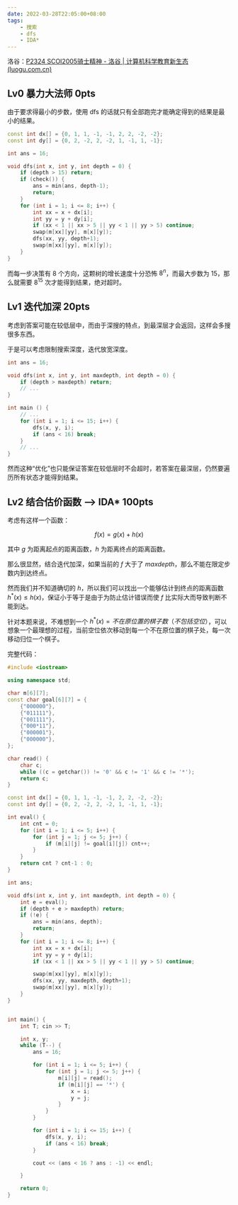 ```yaml
---
date: 2022-03-28T22:05:00+08:00
tags:
    - 搜索
    - dfs
    - IDA*
---
```


洛谷：[P2324 SCOI2005骑士精神 - 洛谷 | 计算机科学教育新生态 (luogu.com.cn)](https://www.luogu.com.cn/problem/P2324)

## Lv0 暴力大法师 0pts

由于要求得最小的步数，使用 dfs 的话就只有全部跑完才能确定得到的结果是最小的结果。

```c++
const int dx[] = {0, 1, 1, -1, -1, 2, 2, -2, -2};
const int dy[] = {0, 2, -2, 2, -2, 1, -1, 1, -1};

int ans = 16;

void dfs(int x, int y, int depth = 0) {
    if (depth > 15) return;
    if (check()) {
        ans = min(ans, depth-1);
        return;
    }
    for (int i = 1; i <= 8; i++) {
        int xx = x + dx[i];
        int yy = y + dy[i];
        if (xx < 1 || xx > 5 || yy < 1 || yy > 5) continue;
        swap(m[xx][yy], m[x][y]);
        dfs(xx, yy, depth+1);
        swap(m[xx][yy], m[x][y]);
    }
}

```

而每一步决策有 8 个方向，这颗树的增长速度十分恐怖 $8^n$，而最大步数为 15，那么就需要 $8^{15}$ 次才能得到结果，绝对超时。

## Lv1 迭代加深 20pts

考虑到答案可能在较低层中，而由于深搜的特点，到最深层才会返回，这样会多搜很多东西。

于是可以考虑限制搜索深度，迭代放宽深度。

```c++
int ans = 16;

void dfs(int x, int y, int maxdepth, int depth = 0) {
    if (depth > maxdepth) return;
    // ...
}

int main () {
    // ...
    for (int i = 1; i <= 15; i++) {
        dfs(x, y, i);
        if (ans < 16) break;
    }
    // ...
}
```

然而这种“优化”也只能保证答案在较低层时不会超时，若答案在最深层，仍然要遍历所有状态才能得到结果。

## Lv2 结合估价函数 —> IDA* 100pts

考虑有这样一个函数：

$$
f(x) = g(x) + h(x)
$$

其中 $g$ 为距离起点的距离函数，$h$ 为距离终点的距离函数。

那么很显然，结合迭代加深，如果当前的 $f$ 大于了 $maxdepth$，那么不能在限定步数内到达终点。

然而我们并不知道确切的 $h$，所以我们可以找出一个能够估计到终点的距离函数 $h^*(x) \leq h(x)$，保证小于等于是由于为防止估计错误而使 $f$ 比实际大而导致判断不能到达。

针对本题来说，不难想到一个 $h^*(x) = 不在原位置的棋子数（不包括空位）$，可以想象一个最理想的过程，当前空位依次移动到每一个不在原位置的棋子处，每一次移动归位一个棋子。


完整代码：

```c++
#include <iostream>

using namespace std;

char m[6][7];
const char goal[6][7] = {
    {"000000"},
    {"011111"},
    {"001111"},
    {"000*11"},
    {"000001"},
    {"000000"},
};

char read() {
    char c;
    while ((c = getchar()) != '0' && c != '1' && c != '*');
    return c;
}

const int dx[] = {0, 1, 1, -1, -1, 2, 2, -2, -2};
const int dy[] = {0, 2, -2, 2, -2, 1, -1, 1, -1};

int eval() {
    int cnt = 0;
    for (int i = 1; i <= 5; i++) {
        for (int j = 1; j <= 5; j++) {
            if (m[i][j] != goal[i][j]) cnt++;
        }
    }
    return cnt ? cnt-1 : 0;
}

int ans;

void dfs(int x, int y, int maxdepth, int depth = 0) {
    int e = eval();
    if (depth + e > maxdepth) return;
    if (!e) {
        ans = min(ans, depth);
        return;
    }
    for (int i = 1; i <= 8; i++) {
        int xx = x + dx[i];
        int yy = y + dy[i];
        if (xx < 1 || xx > 5 || yy < 1 || yy > 5) continue;

        swap(m[xx][yy], m[x][y]);
        dfs(xx, yy, maxdepth, depth+1);
        swap(m[xx][yy], m[x][y]);
    }
}


int main() {
    int T; cin >> T;

    int x, y;
    while (T--) {
        ans = 16;

        for (int i = 1; i <= 5; i++) {
            for (int j = 1; j <= 5; j++) {
                m[i][j] = read();
                if (m[i][j] == '*') {
                    x = i;
                    y = j;
                }
            }
        }

        for (int i = 1; i <= 15; i++) {
            dfs(x, y, i);
            if (ans < 16) break;
        }

        cout << (ans < 16 ? ans : -1) << endl;

    }

    return 0;
}

```


